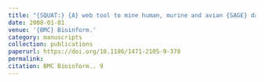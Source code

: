 ```yaml
---
title: "{SQUAT:} {A} web tool to mine human, murine and avian {SAGE} data"
date: 2008-01-01
venue: '{BMC} Bioinform.'
category: manuscripts
collection: publications
paperurl: https://doi.org/10.1186/1471-2105-9-378
permalink: 
citation: BMC Bioinform.. 9
---
```

